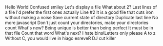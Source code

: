 Hello World
Confused smiley
Let's display a file
What about 2?
Last lines of a file
I'd prefer the first ones actually
Line #2
It is a good file that cuts iron without making a noise
Save current state of directory
Duplicate last line
No more javascript
Don't just count your directories, make your directories count
What's new?
Being unique is better than being perfect
It must be in that file
Count that word
What's next?
I hate bins\Letters only please
A to z
Without C, you would live in hiago
esreveR
DJ cut killer
